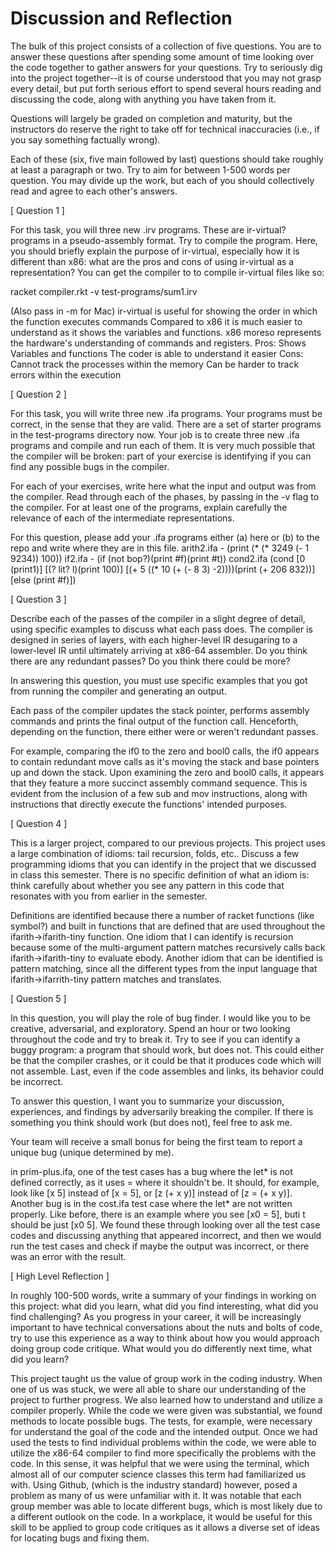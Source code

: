# Discussion and Reflection


The bulk of this project consists of a collection of five
questions. You are to answer these questions after spending some
amount of time looking over the code together to gather answers for
your questions. Try to seriously dig into the project together--it is
of course understood that you may not grasp every detail, but put
forth serious effort to spend several hours reading and discussing the
code, along with anything you have taken from it.

Questions will largely be graded on completion and maturity, but the
instructors do reserve the right to take off for technical
inaccuracies (i.e., if you say something factually wrong).

Each of these (six, five main followed by last) questions should take
roughly at least a paragraph or two. Try to aim for between 1-500
words per question. You may divide up the work, but each of you should
collectively read and agree to each other's answers.

[ Question 1 ]

For this task, you will three new .irv programs. These are ir-virtual? programs in a pseudo-assembly format. Try to compile the program. Here, you should briefly explain the purpose of ir-virtual, especially how it is different than x86: what are the pros and cons of using ir-virtual as a representation? You can get the compiler to to compile ir-virtual files like so:

racket compiler.rkt -v test-programs/sum1.irv

(Also pass in -m for Mac) ir-virtual is useful for showing the order in which the function executes commands Compared to x86 it is much easier to understand as it shows the variables and functions. x86 moreso represents the hardware's understanding of commands and registers. Pros: Shows Variables and functions The coder is able to understand it easier Cons: Cannot track the processes within the memory Can be harder to track errors within the execution

[ Question 2 ]

For this task, you will write three new .ifa programs. Your programs must be correct, in the sense that they are valid. There are a set of starter programs in the test-programs directory now. Your job is to create three new .ifa programs and compile and run each of them. It is very much possible that the compiler will be broken: part of your exercise is identifying if you can find any possible bugs in the compiler.

For each of your exercises, write here what the input and output was from the compiler. Read through each of the phases, by passing in the -v flag to the compiler. For at least one of the programs, explain carefully the relevance of each of the intermediate representations.

For this question, please add your .ifa programs either (a) here or (b) to the repo and write where they are in this file. arith2.ifa - (print (* (* 3249 (- 1 9234)) 100)) if2.ifa - (if (not bop?)(print #f)(print #t)) cond2.ifa (cond [0 (print1)] [(? lit? l)(print 100)] [(+ 5 ((* 10 (+ (- 8 3) -2))))(print (+ 206 832))] [else (print #f)])

[ Question 3 ] 

Describe each of the passes of the compiler in a slight degree of
detail, using specific examples to discuss what each pass does. The
compiler is designed in series of layers, with each higher-level IR
desugaring to a lower-level IR until ultimately arriving at x86-64
assembler. Do you think there are any redundant passes? Do you think
there could be more?

In answering this question, you must use specific examples that you
got from running the compiler and generating an output.

Each pass of the compiler updates the stack pointer, performs assembly commands and prints the final output of the function call. Henceforth, depending on the function, there either were or weren't redundant passes. 

For example, comparing the if0 to the zero and bool0 calls, the if0 appears to contain redundant move calls as it's moving the stack and base pointers up and down the stack. Upon examining the zero and bool0 calls, it appears that they feature a more succinct assembly command sequence. This is evident from the inclusion of a few sub and mov instructions, along with instructions that directly execute the functions' intended purposes.


[ Question 4 ] 

This is a larger project, compared to our previous projects. This
project uses a large combination of idioms: tail recursion, folds,
etc.. Discuss a few programming idioms that you can identify in the
project that we discussed in class this semester. There is no specific
definition of what an idiom is: think carefully about whether you see
any pattern in this code that resonates with you from earlier in the
semester.

Definitions are identified because there a number of racket functions (like symbol?) and built in functions that are defined that are used throughout the ifarith->ifarith-tiny function. One idiom that I can identify is recursion because some of the multi-argument pattern matches recursively calls back ifarith->ifarith-tiny to evaluate ebody. Another idiom that can be identified is pattern matching, since all the different types from the input language that ifarith->ifarrith-tiny pattern matches and translates.

[ Question 5 ] 

In this question, you will play the role of bug finder. I would like
you to be creative, adversarial, and exploratory. Spend an hour or two
looking throughout the code and try to break it. Try to see if you can
identify a buggy program: a program that should work, but does
not. This could either be that the compiler crashes, or it could be
that it produces code which will not assemble. Last, even if the code
assembles and links, its behavior could be incorrect.

To answer this question, I want you to summarize your discussion,
experiences, and findings by adversarily breaking the compiler. If
there is something you think should work (but does not), feel free to
ask me.

Your team will receive a small bonus for being the first team to
report a unique bug (unique determined by me).

in prim-plus.ifa, one of the test cases has a bug where the let* is not defined correctly, as it uses = where it shouldn't be. It should, for example, look like [x 5] instead of [x = 5], or [z (+ x y)] instead of [z = (+ x y)]. Another bug is in the cost.ifa test case where the let* are not written properly. Like before, there is an example where you see [x0 = 5], buti t should be just [x0 5]. We found these through looking over all the test case codes and discussing anything that appeared incorrect, and then we would run the test cases and check if maybe the output was incorrect, or there was an error with the result.

[ High Level Reflection ] 

In roughly 100-500 words, write a summary of your findings in working
on this project: what did you learn, what did you find interesting,
what did you find challenging? As you progress in your career, it will
be increasingly important to have technical conversations about the
nuts and bolts of code, try to use this experience as a way to think
about how you would approach doing group code critique. What would you
do differently next time, what did you learn?

This project taught us the value of group work in the coding industry. When one of us was
stuck, we were all able to share our understanding of the project to further
progress. We also learned how to understand and utilize a compiler properly. While the code
we were given was substantial, we found methods to locate possible bugs. The tests, for 
example, were necessary for understand the goal of the code and the intended output.
Once we had used the tests to find individual problems within the code, we were able to
utilize the x86-64 compiler to find more specifically the problems with the code. In this
sense, it was helpful that we were using the terminal, which almost all of our computer science
classes this term had familiarized us with. Using Github, (which is the industry standard) 
however, posed a problem as many of us were unfamiliar with it. It was notable that each
group member was able to locate different bugs, which  is most likely due to a
different outlook on the code. In a workplace, it would be useful for this skill
to be applied to group code critiques as it allows a diverse set of ideas for locating
bugs and fixing them.

